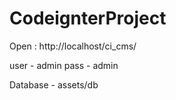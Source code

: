 # CodeignterProject

Open : http://localhost/ci_cms/

user - admin
pass - admin

Database - assets/db
